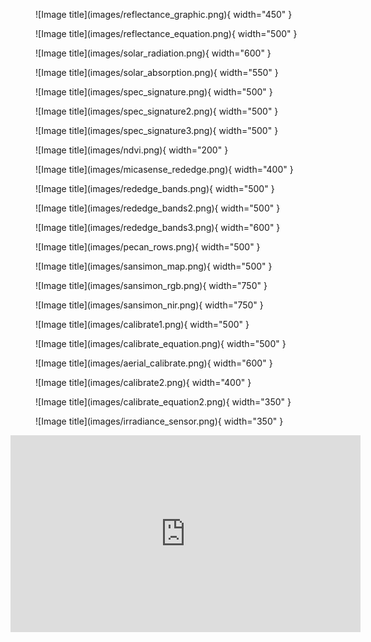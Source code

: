 <figure markdown>
  ![Image title](images/reflectance_graphic.png){ width="450" }
  <figcaption></figcaption>
</figure>

<figure markdown>
  ![Image title](images/reflectance_equation.png){ width="500" }
  <figcaption></figcaption>
</figure>


<figure markdown>
  ![Image title](images/solar_radiation.png){ width="600" }
  <figcaption></figcaption>
</figure>

<figure markdown>
  ![Image title](images/solar_absorption.png){ width="550" }
  <figcaption></figcaption>
</figure>

<figure markdown>
  ![Image title](images/spec_signature.png){ width="500" }
  <figcaption></figcaption>
</figure>

<figure markdown>
  ![Image title](images/spec_signature2.png){ width="500" }
  <figcaption></figcaption>
</figure>

<figure markdown>
  ![Image title](images/spec_signature3.png){ width="500" }
  <figcaption></figcaption>
</figure>

<figure markdown>
  ![Image title](images/ndvi.png){ width="200" }
  <figcaption></figcaption>
</figure>


<figure markdown>
  ![Image title](images/micasense_rededge.png){ width="400" }
  <figcaption></figcaption>
</figure>

<figure markdown>
  ![Image title](images/rededge_bands.png){ width="500" }
  <figcaption></figcaption>
</figure>

<figure markdown>
  ![Image title](images/rededge_bands2.png){ width="500" }
  <figcaption></figcaption>
</figure>

<figure markdown>
  ![Image title](images/rededge_bands3.png){ width="600" }
  <figcaption></figcaption>
</figure>

<figure markdown>
  ![Image title](images/pecan_rows.png){ width="500" }
  <figcaption></figcaption>
</figure>

<figure markdown>
  ![Image title](images/sansimon_map.png){ width="500" }
  <figcaption></figcaption>
</figure>

<figure markdown>
  ![Image title](images/sansimon_rgb.png){ width="750" }
  <figcaption></figcaption>
</figure>

<figure markdown>
  ![Image title](images/sansimon_nir.png){ width="750" }
  <figcaption></figcaption>
</figure>

<figure markdown>
  ![Image title](images/calibrate1.png){ width="500" }
  <figcaption></figcaption>
</figure>

<figure markdown>
  ![Image title](images/calibrate_equation.png){ width="500" }
  <figcaption></figcaption>
</figure>

<figure markdown>
  ![Image title](images/aerial_calibrate.png){ width="600" }
  <figcaption></figcaption>
</figure>

<figure markdown>
  ![Image title](images/calibrate2.png){ width="400" }
  <figcaption></figcaption>
</figure>

<figure markdown>
  ![Image title](images/calibrate_equation2.png){ width="350" }
  <figcaption></figcaption>
</figure>

<figure markdown>
  ![Image title](images/irradiance_sensor.png){ width="350" }
  <figcaption></figcaption>
</figure>

<iframe width="560" height="315" src="https://www.youtube.com/embed/4DdKGE0HIKc" title="YouTube video player" frameborder="0" allow="accelerometer; autoplay; clipboard-write; encrypted-media; gyroscope; picture-in-picture; web-share" allowfullscreen></iframe>

